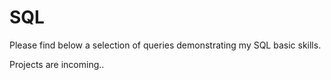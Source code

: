# SQL

Please find below a selection of queries demonstrating my SQL basic skills.

Projects are incoming..
